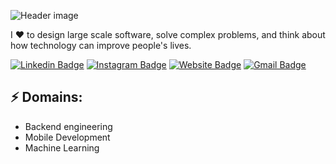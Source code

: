 ![Header image](https://i.pinimg.com/originals/fd/ea/5d/fdea5da492280aa3dcb84491271efdc9.jpg)
<!-- You can create your own header images using Canva, it has a lot of templates. If you do, use the following link https://www.canva.com/join/celeriac-tread-jellyfish -->
I ♥ to design large scale software, solve complex problems, and think about how technology can improve people's lives.


[![Linkedin Badge]()](https://www.linkedin.com/in/andreacappelletti97/)
[![Instagram Badge]()](https://www.instagram.com/_andreacappelletti/)
[![Website Badge]()](https://andreacappelletti.com/)
[![Gmail Badge]()](mailto:andreacappelletti97@gmail.com)
## ⚡ Domains:
- Backend engineering
- Mobile Development
- Machine Learning



<!--
**andreacappelletti97/andreacappelletti97** is a ✨ _special_ ✨ repository because its `README.md` (this file) appears on your GitHub profile.

Here are some ideas to get you started:

- 🔭 I’m currently working on ...
- 🌱 I’m currently learning ...
- 👯 I’m looking to collaborate on ...
- 🤔 I’m looking for help with ...
- 💬 Ask me about ...
- 📫 How to reach me: ...
- 😄 Pronouns: ...
- ⚡ Fun fact: ...
-->
